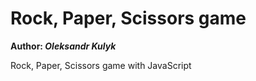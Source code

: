 # Rock, Paper, Scissors game

**Author: _Oleksandr Kulyk_**

Rock, Paper, Scissors game with JavaScript

